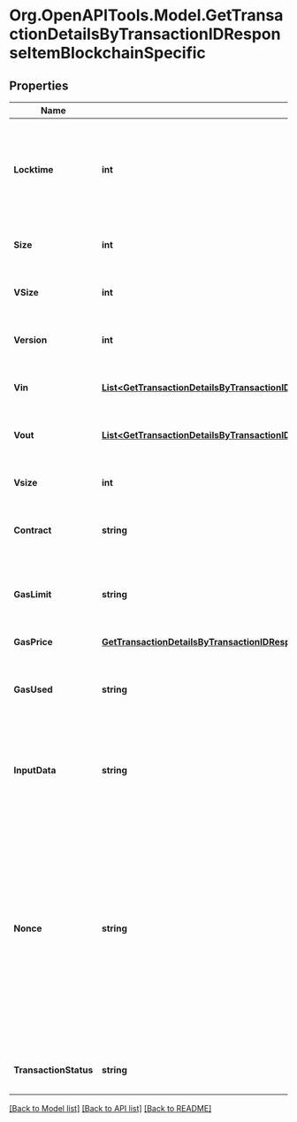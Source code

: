 # Org.OpenAPITools.Model.GetTransactionDetailsByTransactionIDResponseItemBlockchainSpecific

## Properties

Name | Type | Description | Notes
------------ | ------------- | ------------- | -------------
**Locktime** | **int** | Represents the time at which a particular transaction can be added to the blockchain. | 
**Size** | **int** | Represents the total size of this transaction. | 
**VSize** | **int** | Represents the virtual size of this transaction. | 
**Version** | **int** | Represents transaction version number. | 
**Vin** | [**List&lt;GetTransactionDetailsByTransactionIDResponseItemBlockchainSpecificDashVin&gt;**](GetTransactionDetailsByTransactionIDResponseItemBlockchainSpecificDashVin.md) | Represents the transaction inputs. | 
**Vout** | [**List&lt;GetTransactionDetailsByTransactionIDResponseItemBlockchainSpecificDashVout&gt;**](GetTransactionDetailsByTransactionIDResponseItemBlockchainSpecificDashVout.md) | Represents the transaction outputs. | 
**Vsize** | **int** | Represents the virtual size of this transaction. | 
**Contract** | **string** | Represents the specific transaction contract. | 
**GasLimit** | **string** | Represents the amount of gas used by this specific transaction alone. | 
**GasPrice** | [**GetTransactionDetailsByTransactionIDResponseItemBlockchainSpecificEthereumClassicGasPrice**](GetTransactionDetailsByTransactionIDResponseItemBlockchainSpecificEthereumClassicGasPrice.md) |  | 
**GasUsed** | **string** | Represents the exact unit of gas that was used for the transaction. | 
**InputData** | **string** | Represents additional information that is required for the transaction. | 
**Nonce** | **string** | Represents the sequential running number for an address, starting from 0 for the first transaction. E.g., if the nonce of a transaction is 10, it would be the 11th transaction sent from the sender&#39;s address. | 
**TransactionStatus** | **string** | Represents the status of this transaction. | 

[[Back to Model list]](../README.md#documentation-for-models) [[Back to API list]](../README.md#documentation-for-api-endpoints) [[Back to README]](../README.md)

